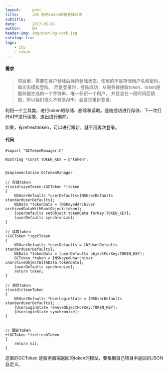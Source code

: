 ```yaml
---
layout:     post
title:      iOS 利用token保持登陆状态
subtitle:   
date:       2017-05-08
author:     DH
header-img: img/post-bg-cook.jpg 
catalog: true
tags:
    - iOS
    - token
---
```

#### 需求

>项目里，需要在客户登陆后保持登陆状态。使用的不是存储用户名和密码，每次去模拟登陆。 
而是登录时，登陆成功，从服务器接收token，token是服务器生成的一个字符串，唯一标识一个用户，
并且会在一段时间后销毁，所以我们很久不登录APP，会要求重新登录。

利用一个工具类，进行token的存储、删除和读取。登陆成功进行存储、下一次打开APP进行读取、退出进行删除。

如果，有refreshtoken，可以进行跟新，就不用再次登录。

#### 代码

```
#import "GCTokenManager.h"

NSString *const TOKEN_KEY = @"token";


@implementation GCTokenManager

// 存储token
+(void)saveToken:(GCToken *)token
{
    NSUserDefaults *userDefaults=[NSUserDefaults standardUserDefaults];
    NSData *tokenData = [NSKeyedArchiver archivedDataWithRootObject:token];
    [userDefaults setObject:tokenData forKey:TOKEN_KEY];
    [userDefaults synchronize];
}

// 读取token
+(GCToken *)getToken
{
    NSUserDefaults *userDefaults = [NSUserDefaults standardUserDefaults];
    NSData *tokenData = [userDefaults objectForKey:TOKEN_KEY];
    GCToken *token = [NSKeyedUnarchiver unarchiveObjectWithData:tokenData];
    [userDefaults synchronize];
    return token;
}

// 清空token
+(void)cleanToken
{
    NSUserDefaults *UserLoginState = [NSUserDefaults standardUserDefaults];
    [UserLoginState removeObjectForKey:TOKEN_KEY];
    [UserLoginState synchronize];
}


// 跟新token
+(GCToken *)refreshToken
{
    return nil;
}		

```

这里的GCToken 是服务器端返回的token的模型，要根据自己项目中返回的JSON自定义。
